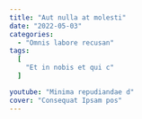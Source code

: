 ```yaml
---
title: "Aut nulla at molesti"
date: "2022-05-03"
categories:
  - "Omnis labore recusan"
tags:
  [
    "Et in nobis et qui c"
  ]

youtube: "Minima repudiandae d"
cover: "Consequat Ipsam pos"
---
```

